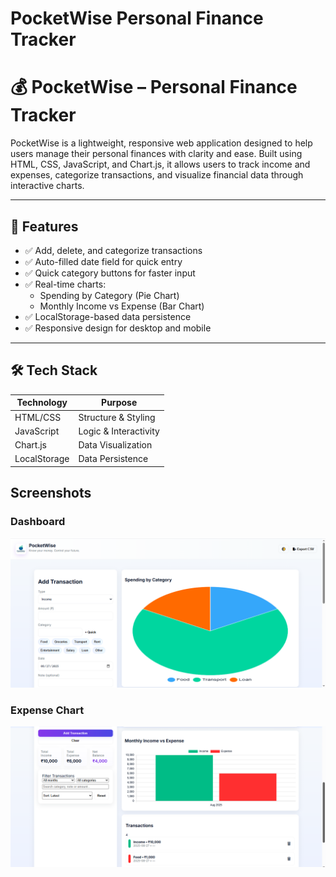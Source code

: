 # PocketWise Personal Finance Tracker
# 💰 PocketWise – Personal Finance Tracker

PocketWise is a lightweight, responsive web application designed to help users manage their personal finances with clarity and ease. Built using HTML, CSS, JavaScript, and Chart.js, it allows users to track income and expenses, categorize transactions, and visualize financial data through interactive charts.

---

## 🚀 Features

- ✅ Add, delete, and categorize transactions  
- ✅ Auto-filled date field for quick entry  
- ✅ Quick category buttons for faster input  
- ✅ Real-time charts:
  - Spending by Category (Pie Chart)
  - Monthly Income vs Expense (Bar Chart)  
- ✅ LocalStorage-based data persistence  
- ✅ Responsive design for desktop and mobile

---

## 🛠️ Tech Stack

| Technology | Purpose |
|------------|---------|
| HTML/CSS   | Structure & Styling |
| JavaScript | Logic & Interactivity |
| Chart.js   | Data Visualization |
| LocalStorage | Data Persistence |


## Screenshots  

### Dashboard  
![Dashboard](./screenshot1.png)

### Expense Chart  
![Expense Chart](./screenshot2.png)


 
